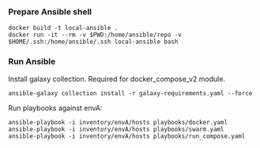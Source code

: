 ### Prepare Ansible shell

```
docker build -t local-ansible .
docker run -it --rm -v $PWD:/home/ansible/repo -v $HOME/.ssh:/home/ansible/.ssh local-ansible bash
```

### Run Ansible

Install galaxy collection. Required for docker_compose_v2 module.
```
ansible-galaxy collection install -r galaxy-requirements.yaml --force
```
Run playbooks against envA:
```
ansible-playbook -i inventory/envA/hosts playbooks/docker.yaml
ansible-playbook -i inventory/envA/hosts playbooks/swarm.yaml
ansible-playbook -i inventory/envA/hosts playbooks/run_compose.yaml
```
